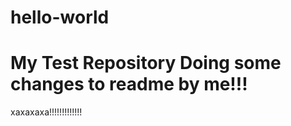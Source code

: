 # hello-world
My Test Repository
Doing some changes to readme by me!!!
==========================================


xaxaxaxa!!!!!!!!!!!!!